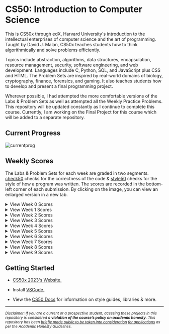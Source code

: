 # CS50: Introduction to Computer Science
This is CS50x through edX, Harvard University's introduction to the intellectual enterprises of computer science and the art of programming. Taught by David J. Malan, CS50x teaches students how to think algorithmically and solve problems efficiently. 

Topics include abstraction, algorithms, data structures, encapsulation, resource management, security, software engineering, and web development. Languages include C, Python, SQL, and JavaScript plus CSS and HTML. The Problem Sets are inspired by real-world domains of biology, cryptography, finance, forensics, and gaming. It also teaches students how to develop and present a final programming project. 

Wherever possible, I had attempted the more comfortable versions of the Labs & Problem Sets as well as attempted all the Weekly Practice Problems. This repository will be updated constantly as I continue to complete this course. Currently, I am working on the Final Project for this course which will be added to a separate repository.

## Current Progress

![currentprog](https://user-images.githubusercontent.com/119602009/222659535-ce016716-a6b0-48c4-be60-d7408261e90c.png)

## Weekly Scores
The Labs & Problem Sets for each week are graded in two segments. [check50](https://cs50.readthedocs.io/projects/check50/en/latest/index.html) checks for the correctness of the code & [style50](https://cs50.readthedocs.io/style50/) checks for the style of how a program was written. The scores are recorded in the bottom-left corner of each submission. By clicking on the image, you can view an enlarged version in a new tab.

<details>
<summary>View Week 0 Scores</summary>
<img src="https://user-images.githubusercontent.com/119602009/220960370-98173503-674e-42e5-a130-5ed57d4f10c3.png"> </img>
</details>

<details><summary>View Week 1 Scores</summary>

<img src="https://user-images.githubusercontent.com/119602009/220962491-d43a4448-9cf7-4afb-a841-119c55443135.png"> </img>

</details>

<details>
<summary>View Week 2 Scores</summary>
<img src="https://user-images.githubusercontent.com/119602009/220962341-17f9b312-fbd0-45cb-892c-493f8de50ed3.png"> </img>
</details>

<details>
<summary>View Week 3 Scores</summary>
<img src="https://user-images.githubusercontent.com/119602009/220961348-b6a4d510-6ed5-4368-b2d5-90639c8a5722.png"> </img>
</details>

<details>
<summary>View Week 4 Scores</summary>
<img src="https://user-images.githubusercontent.com/119602009/220962659-dfef079f-334b-445f-a379-eac11f944ef7.png"> </img>
</details>

<details>
<summary>View Week 5 Scores</summary>
<img src="https://user-images.githubusercontent.com/119602009/220961419-27ba3a3e-b093-43f7-ba8e-a64c4835fabb.png"> </img>
</details>

<details>
<summary>View Week 6 Scores</summary>
<img src="https://user-images.githubusercontent.com/119602009/220961433-309d5947-6863-46fb-9228-4e95d2b079a7.png"> </img>
</details>

<details> 
<summary>View Week 7 Scores</summary>
<img src="https://user-images.githubusercontent.com/119602009/220961446-9058c9e0-7fe7-439c-a660-cea2721dd49d.png"> </img>
</details>

<details> 
<summary>View Week 8 Scores</summary>
<img src="https://user-images.githubusercontent.com/119602009/221211078-f6e43377-2909-4748-b679-97190f291ec7.png"> </img>
</details>

<details> 
<summary>View Week 9 Scores</summary>
<img src="https://user-images.githubusercontent.com/119602009/222650061-1d9a90f9-403b-4a4b-b1ed-81f72e59a4e7.png"> </img>
</details>


## Getting Started

* [CS50x 2023's Website.](https://cs50.harvard.edu/x/2023/)

* Install [VSCode.](https://code.visualstudio.com/)

* View the [CS50 Docs](https://cs50.readthedocs.io/) for information on style guides, libraries & more.

------------------------------------------------------------------------------------------------------------------------------------------------------------------
<sub>*Disclaimer: If you are a current or a prospective student, acessing these projects in this repository is considered a ***violation of the course’s policy on academic honesty.*** This repository has been [briefly made public to be taken into consideration for applications](https://www.reddit.com/r/cs50/comments/agjdcv/adding_cs50_projects_to_personal_portfolio/) as per the Academic Honesty Guidelines.*<sub/>


